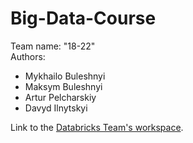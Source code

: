 # Big-Data-Course
Team name: "18-22"\
Authors:
- Mykhailo Buleshnyi
- Maksym Buleshnyi
- Artur Pelcharskiy
- Davyd Ilnytskyi


Link to the [Databricks Team's workspace](https://dbc-85ddbf18-5385.cloud.databricks.com/?autoLogin=true&o=3036501307666549&riid=d7980f8f-b343-4504-a231-529c4efe0be0).
